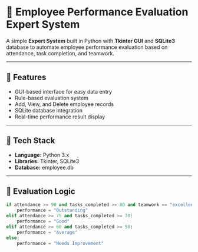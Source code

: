 # 🧠 Employee Performance Evaluation Expert System

A simple **Expert System** built in Python with **Tkinter GUI** and **SQLite3** database to automate employee performance evaluation based on attendance, task completion, and teamwork.

---

## 🚀 Features
- GUI-based interface for easy data entry
- Rule-based evaluation system
- Add, View, and Delete employee records
- SQLite database integration
- Real-time performance result display

---

## 🧰 Tech Stack
- **Language:** Python 3.x  
- **Libraries:** Tkinter, SQLite3  
- **Database:** employee.db  

---

## 🧠 Evaluation Logic
```python
if attendance >= 90 and tasks_completed >= 80 and teamwork == "excellent":
    performance = "Outstanding"
elif attendance >= 75 and tasks_completed >= 70:
    performance = "Good"
elif attendance >= 60 and tasks_completed >= 50:
    performance = "Average"
else:
    performance = "Needs Improvement"
